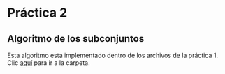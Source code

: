 # Práctica 2
## Algoritmo de los subconjuntos

Esta algoritmo esta implementado dentro de los archivos de la práctica 1. Clic [aquí](/Practicas/Practica1) para ir a la carpeta.

